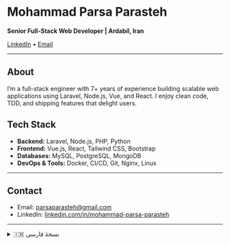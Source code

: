 # Mohammad Parsa Parasteh

**Senior Full-Stack Web Developer | Ardabil, Iran**

[LinkedIn](https://www.linkedin.com/in/mohammad-parsa-parasteh/) • [Email](mailto:parsaparasteh@gmail.com)

---

## About

I’m a full-stack engineer with 7+ years of experience building scalable web applications using Laravel, Node.js, Vue, and React. I enjoy clean code, TDD, and shipping features that delight users.

## Tech Stack

- **Backend:** Laravel, Node.js, PHP, Python
- **Frontend:** Vue.js, React, Tailwind CSS, Bootstrap
- **Databases:** MySQL, PostgreSQL, MongoDB
- **DevOps & Tools:** Docker, CI/CD, Git, Nginx, Linux

---

## Contact

- Email: parsaparasteh@gmail.com
- LinkedIn: [linkedin.com/in/mohammad-parsa-parasteh](https://www.linkedin.com/in/mohammad-parsa-parasteh/)

---

<details>
<summary>🇮🇷 نسخهٔ فارسی</summary>

### معرفی

من **محمد پارسا پرسته**، توسعه‌دهنده فول‌استک وب با بیش از ۷ سال تجربه در توسعه برنامه‌های مقیاس‌پذیر هستم. به کدنویسی تمیز، TDD و ارائه سریع ویژگی‌های کاربرپسند علاقه دارم.

### مهارت‌ها

- بک‌اند: Laravel، Node.js، PHP، Python  
- فرانت‌اند: Vue.js، React، Tailwind CSS، Bootstrap  
- دیتابیس: MySQL، PostgreSQL، MongoDB  
- ابزارها و DevOps: Docker، CI/CD، Git، Nginx، Linux  

### ارتباط

- ایمیل: parsaparasteh@gmail.com  
- لینکدین: همان بالا  

</details>
